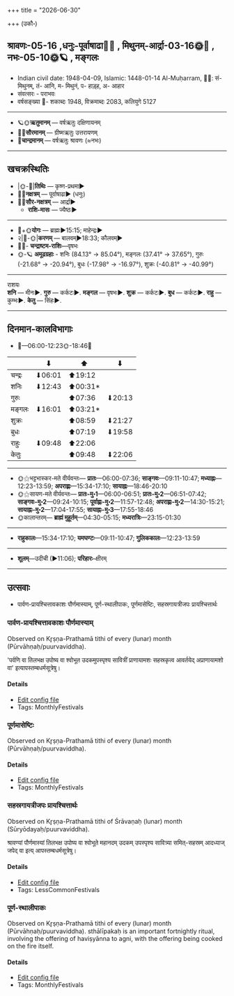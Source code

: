 +++
title = "2026-06-30"

+++
(उकौ॰)
## श्रावणः-05-16  ,धनुः-पूर्वाषाढा🌛🌌  ,  मिथुनम्-आर्द्रा-03-16🌞🌌  ,  नभः-05-10🌞🪐  , मङ्गलः
- Indian civil date: 1948-04-09, Islamic: 1448-01-14 Al-Muḥarram, 🌌🌞: सं- मिथुनम्, तं- आनि, म- मिथुनं, प- हाड़्ह, अ- आहार
- संवत्सरः - पराभवः
- वर्षसङ्ख्या 🌛- शकाब्दः 1948, विक्रमाब्दः 2083, कलियुगे 5127
___________________
- 🪐🌞**ऋतुमानम्** — वर्षऋतुः दक्षिणायनम्
- 🌌🌞**सौरमानम्** — ग्रीष्मऋतुः उत्तरायणम्
- 🌛**चान्द्रमानम्** — वर्षऋतुः श्रावणः (≈नभः)
___________________


## खचक्रस्थितिः
- |🌞-🌛|**तिथिः** — कृष्ण-प्रथमा►  
- 🌌🌛**नक्षत्रम्** — पूर्वाषाढा► (धनुः)  
- 🌌🌞**सौर-नक्षत्रम्** — आर्द्रा►  
  - **राशि-मासः** — ज्यैष्ठः► 
___________________
- 🌛+🌞**योगः** — ब्राह्मः►15:15; माहेन्द्रः►  
- २|🌛-🌞|**करणम्** — बालवम्►18:33; कौलवम्►  
- 🌌🌛- **चन्द्राष्टम-राशिः**—वृषभः  
- 🌞-🪐 **अमूढग्रहाः** - शनिः (84.13° → 85.04°), मङ्गलः (37.41° → 37.65°), गुरुः (-21.68° → -20.94°), बुधः (-17.98° → -16.97°), शुक्रः (-40.81° → -40.99°)
___________________
राशयः  
**शनि** — मीनः►. **गुरु** — कर्कटः►. **मङ्गल** — वृषभः►. **शुक्र** — कर्कटः►. **बुध** — कर्कटः►. **राहु** — कुम्भः►. **केतु** — सिंहः►. 
___________________


## दिनमान-कालविभागाः
- 🌅—06:00-12:23🌞-18:46🌇  

|      |⬇     |⬆     |⬇     |
|------|-----|-----|------|
|चन्द्रः|⬇06:01 |⬆19:12 |     |
|शनिः   |⬇12:43 |⬆00:31*|     |
|गुरुः  |     |⬆07:36 |⬇20:13 |
|मङ्गलः |⬇16:01 |⬆03:21*|     |
|शुक्रः |     |⬆08:59 |⬇21:27 |
|बुधः   |     |⬆07:19 |⬇19:58 |
|राहुः  |⬇09:48 |⬆22:06 |     |
|केतुः  |     |⬆09:48 |⬇22:06 |
___________________
- 🌞⚝भट्टभास्कर-मते वीर्यवन्तः— **प्रातः**—06:00-07:36; **साङ्गवः**—09:11-10:47; **मध्याह्नः**—12:23-13:59; **अपराह्णः**—15:34-17:10; **सायाह्नः**—18:46-20:10  
- 🌞⚝सायण-मते वीर्यवन्तः— **प्रातः-मु॰1**—06:00-06:51; **प्रातः-मु॰2**—06:51-07:42; **साङ्गवः-मु॰2**—09:24-10:15; **पूर्वाह्णः-मु॰2**—11:57-12:48; **अपराह्णः-मु॰2**—14:30-15:21; **सायाह्नः-मु॰2**—17:04-17:55; **सायाह्नः-मु॰3**—17:55-18:46  
- 🌞कालान्तरम्— **ब्राह्मं मुहूर्तम्**—04:30-05:15; **मध्यरात्रिः**—23:15-01:30  
___________________
- **राहुकालः**—15:34-17:10; **यमघण्टः**—09:11-10:47; **गुलिककालः**—12:23-13:59  
___________________
- **शूलम्**—उदीची (►11:06); **परिहारः**–क्षीरम्  
___________________

## उत्सवाः
- पार्वण-प्रायश्चित्तावकाशः पौर्णमास्याम्, पूर्ण-स्थालीपाकः, पूर्णमासेष्टिः, सहस्रगायत्रीजपः प्रायश्चित्तार्थः
### पार्वण-प्रायश्चित्तावकाशः पौर्णमास्याम्

Observed on Kr̥ṣṇa-Prathamā tithi of every (lunar) month (Pūrvāhṇaḥ/puurvaviddha). 

'पर्वणि वा तिलभक्ष उपोष्य वा श्वोभूत उदकमुपस्पृश्य सावित्रीं प्राणायामशः सहस्रकृत्व आवर्तयेद् अप्राणायामशो वा' इत्यापस्तम्बधर्मसूत्रेषु।

#### Details
- [Edit config file](https://github.com/jyotisham/adyatithi/blob/master/gRhya/Apastamba/lunar_month/tithi/00/16/pArvaNa-prAyashcittAvakAshaH_16.toml)
- Tags: MonthlyFestivals


### पूर्णमासेष्टिः



Observed on Kr̥ṣṇa-Prathamā tithi of every (lunar) month (Pūrvāhṇaḥ/puurvaviddha).

#### Details
- [Edit config file](https://github.com/jyotisham/adyatithi/blob/master/gRhya/general/description_only/pUrNamAseShTiH.toml)
- Tags: MonthlyFestivals


### सहस्रगायत्रीजपः प्रायश्चित्तार्थः

Observed on Kr̥ṣṇa-Prathamā tithi of Śrāvaṇaḥ (lunar) month (Sūryōdayaḥ/puurvaviddha). 

श्रावण्यां पौर्णमास्यां तिलभक्ष उपोष्य वा श्वोभूते महानदम् उदकम् उपस्पृश्य सावित्र्या समित्-सहस्रम् आदध्याज् जपेद् वा इत्य् आपस्तम्बधर्मसूत्रेषु।

#### Details
- [Edit config file](https://github.com/jyotisham/adyatithi/blob/master/gRhya/Apastamba/lunar_month/tithi/05/16/sahasra-gAyatrI-japaH.toml)
- Tags: LessCommonFestivals


### पूर्ण-स्थालीपाकः



Observed on Kr̥ṣṇa-Prathamā tithi of every (lunar) month (Pūrvāhṇaḥ/puurvaviddha). sthālīpakaḥ is an important fortnightly ritual, involving the offering of haviṣyānna to agni, with the offering being cooked on the fire itself.

#### Details
- [Edit config file](https://github.com/jyotisham/adyatithi/blob/master/gRhya/general/description_only/sthAlIpAkaH_16.toml)
- Tags: MonthlyFestivals

